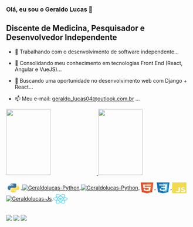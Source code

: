 ###    Olá, eu sou o Geraldo Lucas 🖖

## Discente de Medicina, Pesquisador e Desenvolvedor Independente
- 🔭 Trabalhando com o desenvolvimento de software independente...

- 🌱 Consolidando meu conhecimento em tecnologias Front End (React, Angular e VueJS)...

- 👯 Buscando uma oportunidade no desenvolvimento web com Django + React...

- 📫 Meu e-mail: geraldo_lucas04@outlook.com.br ...

<div style="align: center">
  <a href="https://github.com/geraldolucas">
  <img width="49%" height="180em" src="https://github-readme-stats.vercel.app/api?username=geraldolucas&show_icons=true&theme=default&include_all_commits=true&count_private=true"/>
  <img width="49%" height="180em" src="https://github-readme-stats.vercel.app/api/top-langs/?username=geraldolucas&layout=compact&langs_count=7&theme=default"/>
</div>

<div style="display: inline_block"><br>
  <img align="center" alt="Geraldolucas-Python" height="30" width="40" src="https://raw.githubusercontent.com/devicons/devicon/master/icons/python/python-original.svg">
  <img align="center" alt="Geraldolucas-Python" height="30" width="40" src="https://cdn.jsdelivr.net/gh/devicons/devicon/icons/django/django-original.svg">
  <img align="center" alt="Geraldolucas-Python" height="30" width="40" src="https://cdn.jsdelivr.net/gh/devicons/devicon/icons/postgresql/postgresql-plain-wordmark.svg">
  <img align="center" alt="Geraldolucas-HTML" height="30" width="40" src="https://raw.githubusercontent.com/devicons/devicon/master/icons/html5/html5-original.svg">
  <img align="center" alt="Geraldolucas-CSS" height="30" width="40" src="https://raw.githubusercontent.com/devicons/devicon/master/icons/css3/css3-original.svg">
  <img align="center" alt="Geraldolucas-Js" height="30" width="40" src="https://raw.githubusercontent.com/devicons/devicon/master/icons/javascript/javascript-plain.svg">
  <img align="center" alt="Geraldolucas-Js" height="30" width="40" src="https://cdn.jsdelivr.net/gh/devicons/devicon/icons/jquery/jquery-plain-wordmark.svg">
  <img align="center" alt="Geraldolucas-React" height="30" width="40" src="https://raw.githubusercontent.com/devicons/devicon/master/icons/react/react-original.svg">
</div>

  ##
  
<div> 
  <a href="https://instagram.com/geraldo.lucas.146" target="_blank"><img src="https://img.shields.io/badge/-Instagram-%23E4405F?style=for-the-badge&logo=instagram&logoColor=white" target="_blank"></a>
  <a href = "mailto:gerrard.lucas04@gmail.com"><img src="https://img.shields.io/badge/-Gmail-%23333?style=for-the-badge&logo=gmail&logoColor=white" target="_blank"></a>
  <a href="https://www.linkedin.com/in/geraldo-lucas-lopes-5039331b1" target="_blank"><img src="https://img.shields.io/badge/-LinkedIn-%230077B5?style=for-the-badge&logo=linkedin&logoColor=white" target="_blank"></a> 
 
</div>
